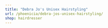```yaml
---
title: "Debra Jo's Unisex Hairstyling"
url: /phoenicia/debra-jos-unisex-hairstyling/
shop: hairdresser
---
```

